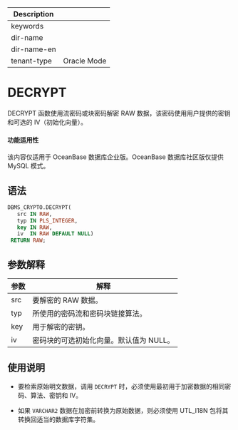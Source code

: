 | Description   |                 |
|---------------|-----------------|
| keywords      |                 |
| dir-name      |                 |
| dir-name-en   |                 |
| tenant-type   | Oracle Mode     |

# DECRYPT

DECRYPT 函数使用流密码或块密码解密 RAW 数据，该密码使用用户提供的密钥和可选的 IV（初始化向量）。

  <main id="notice" >
    <h4>功能适用性</h4>
    <p>该内容仅适用于 OceanBase 数据库企业版。OceanBase 数据库社区版仅提供 MySQL 模式。</p>
  </main>

## 语法

```sql
DBMS_CRYPTO.DECRYPT(
   src IN RAW,
   typ IN PLS_INTEGER,
   key IN RAW,
   iv  IN RAW DEFAULT NULL)
 RETURN RAW;
```



## 参数解释



| **参数** |         **解释**         |
|--------|------------------------|
| src    | 要解密的 RAW 数据。           |
| typ    | 所使用的密码流和密码块链接算法。       |
| key    | 用于解密的密钥。               |
| iv     | 密码块的可选初始化向量。默认值为 NULL。 |



## 使用说明

* 要检索原始明文数据，调用 `DECRYPT` 时，必须使用最初用于加密数据的相同密码、算法、密钥和 IV。

  

* 如果 `VARCHAR2` 数据在加密前转换为原始数据，则必须使用 UTL_I18N 包将其转换回适当的数据库字符集。

  



